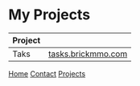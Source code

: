 # My Projects #

| Project |                                          |
| ------- | ---------------------------------------- |
| Taks    | [tasks.brickmmo.com](https://tasks.brickmmo.com/) |

[Home](./index.markdown)
[Contact](./contact.markdown)
[Projects](./projects.markdown)
